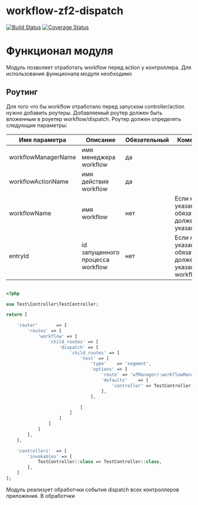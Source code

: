 # workflow-zf2-dispatch

[![Build Status](https://secure.travis-ci.org/old-town/workflow-zf2-dispatch.svg?branch=dev)](https://secure.travis-ci.org/old-town/workflow-zf2-dispatch)
[![Coverage Status](https://coveralls.io/repos/old-town/workflow-zf2-dispatch/badge.svg?branch=dev&service=github)](https://coveralls.io/github/old-town/workflow-zf2-dispatch?branch=dev)

# Функционал модуля

Модуль позволяет отработать workflow перед action у контроллера. Для использования функционала модуля необходимо

## Роутинг

Для того что бы workflow отработало перед запуском controller/action нужно добавить роутеры. Добавляемый роутер
должен быть вложенным в роуетер workflow/dispatch. Роутер должен определять следующие параметры:

Имя параметра      |Описание                        |Обязательный|Коментарий
-------------------|--------------------------------|------------|----------
workflowManagerName|имя менеджера workflow          |да          |
workflowActionName |имя действия workflow           |да          |
workflowName       |имя workflow                    |нет         |Если не указан, то обязательно должен быть  указан entryId
entryId            |id запущенного процесса workflow|нет         |Если не указан, то обязательно должен быть  указан workflowName


```php

<?php

use Test\Controller\TestController;

return [

    'router'       => [
        'routes' => [
            'workflow' => [
                'child_routes' => [
                    'dispatch' => [
                        'child_routes' => [
                            'test' => [
                                'type'    => 'segment',
                                'options' => [
                                    'route' => 'wfManager/:workflowManagerName/wfAction/:workflowActionName/[wfName/:workflowName/][wfEntryId:entryId/]action/:action',
                                    'defaults'    => [
                                        'controller' => TestController::class
                                    ],
                                ],

                            ]
                        ]
                    ]
                ]
            ]
        ],
    ],

    'controllers'  => [
        'invokables' => [
            TestController::class => TestController::class,
        ],
    ]
];

```




Модуль реализует обработчки события dispatch всех контроллеров приложения. В обработчки